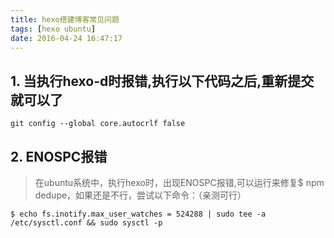 ```yaml
---
title: hexo搭建博客常见问题
tags: [hexo ubuntu]
date: 2016-04-24 16:47:17
---
```



##  1.  当执行hexo-d时报错,执行以下代码之后,重新提交就可以了

```
git config --global core.autocrlf false
```
##  2. ENOSPC报错
>    在ubuntu系统中，执行hexo时，出现ENOSPC报错,可以运行来修复$ npm dedupe，如果还是不行，尝试以下命令：（亲测可行）
```
$ echo fs.inotify.max_user_watches = 524288 | sudo tee -a /etc/sysctl.conf && sudo sysctl -p

```